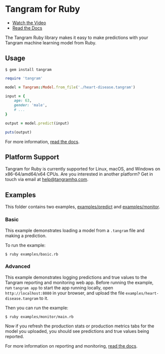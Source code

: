 # Tangram for Ruby

- [Watch the Video](https://www.tangramhq.com)
- [Read the Docs](https://www.tangramhq.com/docs)

The Tangram Ruby library makes it easy to make predictions with your Tangram machine learning model from Ruby.

## Usage

```
$ gem install tangram
```

```ruby
require 'tangram'

model = Tangram::Model.from_file('./heart-disease.tangram')

input = {
	age: 63,
	gender: 'male',
	# ...
}

output = model.predict(input)

puts(output)
```

For more information, [read the docs](https://www.tangramhq.com/docs).

## Platform Support

Tangram for Ruby is currently supported for Linux, macOS, and Windows on x86-64/amd64/x64 CPUs. Are you interested in another platform? Get in touch via email at help@tangramhq.com.

## Examples

This folder contains two examples, [examples/predict]([examples/predict]) and [examples/monitor](examples/monitor).

### Basic

This example demonstrates loading a model from a `.tangram` file and making a prediction.

To run the example:

```
$ ruby examples/basic.rb
```

### Advanced

This example demonstrates logging predictions and true values to the Tangram reporting and monitoring web app. Before running the example, run `tangram app` to start the app running locally, open `http://localhost:8080` in your browser, and upload the file `examples/heart-disease.tangram` to it.

Then you can run the example:

```
$ ruby examples/monitor/main.rb
```

Now if you refresh the production stats or production metrics tabs for the model you uploaded, you should see predictions and true values being reported.

For more information on reporting and monitoring, [read the docs](https://www.tangramhq.com/docs).
